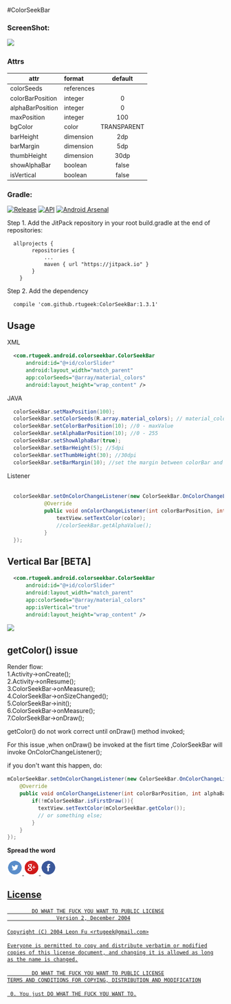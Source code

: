 #ColorSeekBar

### ScreenShot:

 ![](https://github.com/rtugeek/ColorSeekBar/blob/master/screenshot/screenshot.gif)

### Attrs
|attr|format|default|
|---|:---|:---:|
|colorSeeds|references||
|colorBarPosition|integer|0|
|alphaBarPosition|integer|0|
|maxPosition|integer|100|
|bgColor|color|TRANSPARENT|
|barHeight|dimension|2dp|
|barMargin|dimension|5dp|
|thumbHeight|dimension|30dp|
|showAlphaBar|boolean|false|
|isVertical|boolean|false|



### Gradle:
[![Release](https://jitpack.io/v/rtugeek/colorseekbar.svg)](https://jitpack.io/#rtugeek/colorseekbar) [![API](https://img.shields.io/badge/API-9%2B-brightgreen.svg?style=flat)](https://android-arsenal.com/api?level=9) [![Android Arsenal](https://img.shields.io/badge/Android%20Arsenal-ColorSeekBar-green.svg?style=true)](https://android-arsenal.com/details/1/3118)

Step 1. Add the JitPack repository in your root build.gradle at the end of repositories:
```
  allprojects {
		repositories {
			...
			maven { url "https://jitpack.io" }
		}
	}
```
Step 2. Add the dependency
```
  compile 'com.github.rtugeek:ColorSeekBar:1.3.1'
```

##  Usage

XML
```xml
  <com.rtugeek.android.colorseekbar.ColorSeekBar
      android:id="@+id/colorSlider"
      android:layout_width="match_parent"
      app:colorSeeds="@array/material_colors"
      android:layout_height="wrap_content" />
```

JAVA
```java
  colorSeekBar.setMaxPosition(100);
  colorSeekBar.setColorSeeds(R.array.material_colors); // material_colors is defalut included in res/color,just use it.
  colorSeekBar.setColorBarPosition(10); //0 - maxValue
  colorSeekBar.setAlphaBarPosition(10); //0 - 255
  colorSeekBar.setShowAlphaBar(true);
  colorSeekBar.setBarHeight(5); //5dpi
  colorSeekBar.setThumbHeight(30); //30dpi
  colorSeekBar.setBarMargin(10); //set the margin between colorBar and alphaBar 10dpi
```

Listener
```java

  colorSeekBar.setOnColorChangeListener(new ColorSeekBar.OnColorChangeListener() {
            @Override
            public void onColorChangeListener(int colorBarPosition, int alphaBarPosition, int color) {
                textView.setTextColor(color);
                //colorSeekBar.getAlphaValue();
            }
  });
```

## Vertical Bar [BETA]
```xml
  <com.rtugeek.android.colorseekbar.ColorSeekBar
      android:id="@+id/colorSlider"
      android:layout_width="match_parent"
      app:colorSeeds="@array/material_colors"
      app:isVertical="true"
      android:layout_height="wrap_content" />
```
 ![](https://github.com/rtugeek/ColorSeekBar/blob/master/screenshot/vertical.png)


## getColor() issue
Render flow:  
1.Activity->onCreate();  
2.Activity->onResume();  
3.ColorSeekBar->onMeasure();  
4.ColorSeekBar->onSizeChanged();  
5.ColorSeekBar->init();  
6.ColorSeekBar->onMeasure();  
7.ColorSeekBar->onDraw();  

getColor() do not work correct until onDraw() method invoked;

For this issue ,when onDraw() be invoked at the fisrt time ,ColorSeekBar will invoke OnColorChangeListener();

if you don't want this happen, do:
```java
mColorSeekBar.setOnColorChangeListener(new ColorSeekBar.OnColorChangeListener() {
    @Override
    public void onColorChangeListener(int colorBarPosition, int alphaBarPosition, int color) {
        if(!mColorSeekBar.isFirstDraw()){
          textView.setTextColor(mColorSeekBar.getColor());
          // or something else;
        }
    }
});
```

**Spread the word**

<a href="https://twitter.com/intent/tweet?text=Check%20out%20the%20ColorSeekBar%20library%20on%20Github:%20https://github.com/rtugeek/ColorSeekBar/" target="_blank" title="share to twitter" style="width:100%"><img src="https://github.com/PhilJay/MPAndroidChart/blob/master/design/twitter_icon.png" title="Share on Twitter" width="35" height=35 />
<a href="https://plus.google.com/share?url=https://github.com/rtugeek/ColorSeekBar/" target="_blank" title="share to Google+" style="width:100%"><img src="https://github.com/PhilJay/MPAndroidChart/blob/master/design/googleplus_icon.png" title="Share on Google+" width="35" height=35 />
<a href="https://www.facebook.com/sharer/sharer.php?u=https://github.com/rtugeek/ColorSeekBar/" target="_blank" title="share to facebook" style="width:100%"><img src="https://github.com/PhilJay/MPAndroidChart/blob/master/design/facebook_icon.png" title="Share on Facebook" width="35" height=35 />

## License

            DO WHAT THE FUCK YOU WANT TO PUBLIC LICENSE
                    Version 2, December 2004

    Copyright (C) 2004 Leon Fu <rtugeek@gmail.com>

    Everyone is permitted to copy and distribute verbatim or modified
    copies of this license document, and changing it is allowed as long
    as the name is changed.

            DO WHAT THE FUCK YOU WANT TO PUBLIC LICENSE
    TERMS AND CONDITIONS FOR COPYING, DISTRIBUTION AND MODIFICATION

     0. You just DO WHAT THE FUCK YOU WANT TO.
